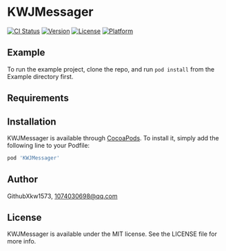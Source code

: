 # KWJMessager

[![CI Status](https://img.shields.io/travis/GithubXkw1573/KWJMessager.svg?style=flat)](https://travis-ci.org/GithubXkw1573/KWJMessager)
[![Version](https://img.shields.io/cocoapods/v/KWJMessager.svg?style=flat)](https://cocoapods.org/pods/KWJMessager)
[![License](https://img.shields.io/cocoapods/l/KWJMessager.svg?style=flat)](https://cocoapods.org/pods/KWJMessager)
[![Platform](https://img.shields.io/cocoapods/p/KWJMessager.svg?style=flat)](https://cocoapods.org/pods/KWJMessager)

## Example

To run the example project, clone the repo, and run `pod install` from the Example directory first.

## Requirements

## Installation

KWJMessager is available through [CocoaPods](https://cocoapods.org). To install
it, simply add the following line to your Podfile:

```ruby
pod 'KWJMessager'
```

## Author

GithubXkw1573, 1074030698@qq.com

## License

KWJMessager is available under the MIT license. See the LICENSE file for more info.

